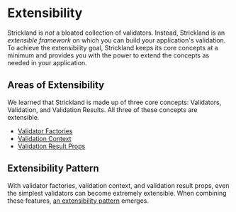 # Extensibility

Strickland is *not* a bloated collection of validators. Instead, Strickland is an *extensible framework* on which you can build your application's validation. To achieve the extensibility goal, Strickland keeps its core concepts at a minimum and provides you with the power to extend the concepts as needed in your application.

## Areas of Extensibility

We learned that Strickland is made up of three core concepts: Validators, Validation, and Validation Results. All three of these concepts are extensible.

* [Validator Factories](validator-factories.md)
* [Validation Context](validation-context.md)
* [Validation Result Props](validation-result-props.md)

## Extensibility Pattern

With validator factories, validation context, and validation result props, even the simplest validators can become extremely extensible. When combining these features, [an extensibility pattern](array-and-object-conventions.md) emerges.
